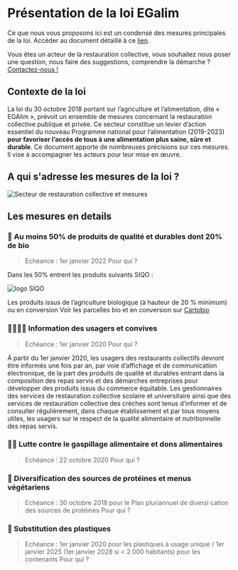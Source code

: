 # Présentation de la loi EGalim


Ce que nous vous proposons ici est un condensé des mesures principales de la loi. 
Accéder au document détaillé à ce [lien](https://github.com/betagouv/macantine/blob/main/2001_Mesures-LoiEgalim_BRO_BD.pdf). 

Vous êtes un acteur de la restauration collective, vous souhaitez nous poser une question, nous faire des suggestions, comprendre la démarche ? 
[Contactez-nous !](mailto:contact@egalim.beta.gouv.fr)

## Contexte de la loi

La loi du 30 octobre 2018 portant sur l’agriculture et l’alimentation, dite « EGAlim », prévoit un ensemble de mesures concernant la restauration collective publique et privée. Ce secteur constitue un levier d’action essentiel du nouveau Programme national pour l’alimentation (2019-2023) <strong>pour favoriser l’accès de tous à une alimentation plus saine, sûre et durable</strong>. Ce document apporte de nombreuses précisions sur ces mesures. Il vise à accompagner les acteurs pour leur mise en œuvre.

## A qui s'adresse les mesures de la loi ?

![Secteur de restauration collective et mesures](https://user-images.githubusercontent.com/36134318/101634118-89353300-3a28-11eb-8ab0-e8fe3b68eb6f.png)

## Les mesures en details 

### 🍎 Au moins 50% de produits de qualité et durables dont 20% de bio 

> Echéance : 1er janvier 2022
> Pour qui ?

Dans les 50% entrent les produits suivants SIQO :

![logo SIQO](https://user-images.githubusercontent.com/36134318/101636111-23967600-3a2b-11eb-89dc-44fef8e44a03.png)

Les produits issus de l’agriculture biologique (à hauteur de 20 % minimum) ou en conversion
Voir les parcelles bio et en conversion sur [Cartobio](https://cartobio.org/#/)

### 👨‍👩‍👧‍👧 Information des usagers et convives 

> Echéance : 1er janvier 2020
> Pour qui ?

À partir du 1er janvier 2020, les usagers des restaurants collectifs devront être informés une fois par an, par voie d’affichage et de communication électronique, de la part des produits de qualité et durables entrant dans la composition des repas servis et des démarches entreprises pour développer des produits issus du commerce équitable.
Les gestionnaires des services de restauration collective scolaire et universitaire ainsi que des services de restauration collective des crèches sont tenus d’informer et de consulter régulièrement, dans chaque établissement et par tous moyens utiles, les usagers sur le respect de la qualité alimentaire et nutritionnelle des repas servis.

### 🙌🏻 Lutte contre le gaspillage alimentaire et dons alimentaires 

> Echéance : 22 octobre 2020
> Pour qui ?

### 💪 Diversification des sources de protéines et menus végétariens 

> Echéance : 30 octobre 2018 pour le Plan pluriannuel de diversi cation des sources de protéines
> Pour qui ?

### 💨 Substitution des plastiques

> Echéance : 1er janvier 2020 pour les plastiques à usage unique / 1er janvier 2025 (1er janvier 2028 si < 2 000 habitants) pour les contenants
> Pour qui ?


